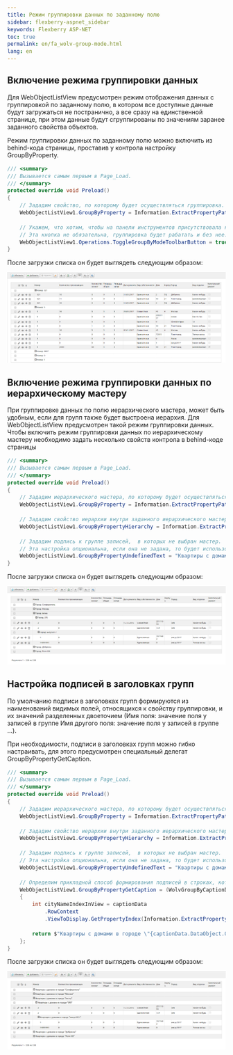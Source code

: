 ```yaml
---
title: Режим группировки данных по заданному полю
sidebar: flexberry-aspnet_sidebar
keywords: Flexberry ASP-NET
toc: true
permalink: en/fa_wolv-group-mode.html
lang: en
---
```


## Включение режима группировки данных
Для WebObjectListView предусмотрен режим отображения данных с группировкой по заданному полю, в котором все доступные данные
будут загружаться не постранично, а все сразу на единственной странице, при этом данные будут сгруппированы
по значениям заранее заданного свойства объектов.

Режим группировки данных по заданному полю можно включить из behind-кода страницы, проставив у контрола настройку GroupByProperty.

```csharp
/// <summary>
/// Вызывается самым первым в Page_Load.
/// </summary>
protected override void Preload()
{
    // Зададим свойство, по которому будет осуществляться группировка.
    WebObjectListView1.GroupByProperty = Information.ExtractPropertyPath<Квартира>(x => x.ВидОтделки);
    
    // Укажем, что хотим, чтобы на панели инструментов присутствовала кнопка включения/отключения режима группировки данных.
    // Эта кнопка не обязательна, группировка будет рабатать и без нее.
    WebObjectListView1.Operations.ToggleGroupByModeToolbarButton = true;
}
```

После загрузки списка он будет выглядеть следующим образом:

![](/images/pages/products/flexberry-aspnet/controls/wolv/group-by-mode1.png)

## Включение режима группировки данных по иерархическому мастеру
При группировке данных по полю иерархического мастера, может быть удобным, если для групп также будет выстроена иерархия.
Для WebObjectListView предусмотрен такой режим группировки данных.
Чтобы включить режим группировки данных по иерархическому мастеру необходимо задать несколько свойств контрола в behind-коде страницы
 
```csharp
/// <summary>
/// Вызывается самым первым в Page_Load.
/// </summary>
protected override void Preload()
{
    // Зададим иерархического мастера, по которому будет осуществляться группировка.
    WebObjectListView1.GroupByProperty = Information.ExtractPropertyPath<Квартира>(x => x.Дом.Город);
    
    // Зададим свойство иерархии внутри заданного иерархического мастера.
    WebObjectListView1.GroupByPropertyHierarchy = Information.ExtractPropertyPath<Город>(x => x.Иерархия);
    
    // Зададим подпись к группе записей,  в которых не выбран мастер.
    // Эта настройка опциональна, если она не задана, то будет использовано значение по умолчанию.
    WebObjectListView1.GroupByPropertyUndefinedText = "Квартиры с домами в неопределенных городах";
}
```

После загрузки списка он будет выглядеть следующим образом:

![](/images/pages/products/flexberry-aspnet/controls/wolv/group-by-mode2.png)

## Настройка подписей в заголовках групп
По умолчанию подписи в заголовках групп формируются из наименований видимых полей, относящихся к свойству группировки, и их значений разделенных двоеточием (Имя поля: значение поля у записей в группе Имя другого поля: значение поля у записей в группе ...).

При необходимости, подписи в заголовках групп можно гибко настраивать, для этого предусмотрен специальный делегат GroupByPropertyGetCaption.

```csharp
/// <summary>
/// Вызывается самым первым в Page_Load.
/// </summary>
protected override void Preload()
{
    // Зададим иерархического мастера, по которому будет осуществляться группировка.
    WebObjectListView1.GroupByProperty = Information.ExtractPropertyPath<Квартира>(x => x.Дом.Город);
    
    // Зададим свойство иерархии внутри заданного иерархического мастера.
    WebObjectListView1.GroupByPropertyHierarchy = Information.ExtractPropertyPath<Город>(x => x.Иерархия);
    
    // Зададим подпись к группе записей,  в которых не выбран мастер.
    // Эта настройка опциональна, если она не задана, то будет использовано значение по умолчанию.
    WebObjectListView1.GroupByPropertyUndefinedText = "Квартиры с домами в неопределенных городах";
    
    // Определим прикладной способ формирования подписей в строках, которые являются заголовками групп.
    WebObjectListView1.GroupByPropertyGetCaption = (WolvGroupByCaptionData captionData) =>
    {
        int cityNameIndexInView = captionData
            .RowContext
            .ViewToDisplay.GetPropertyIndex(Information.ExtractPropertyPath<Квартира>(x => x.Дом.Город.Наименование));

        return $"Квартиры с домами в городе \"{captionData.DataObject.ObjectedData[cityNameIndexInView]}\"";
    };
}
```

После загрузки списка он будет выглядеть следующим образом:

![](/images/pages/products/flexberry-aspnet/controls/wolv/group-by-mode3.png)
